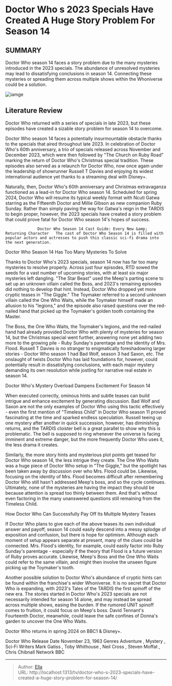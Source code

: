# Doctor Who s 2023 Specials Have Created A Huge Story Problem For Season 14


## SUMMARY 



  Doctor Who season 14 faces a story problem due to the many mysteries introduced in the 2023 specials.   The abundance of unresolved mysteries may lead to dissatisfying conclusions in season 14.   Connecting these mysteries or spreading them across multiple shows within the Whoniverse could be a solution.  

![iamge](https://static1.srcdn.com/wordpress/wp-content/uploads/2024/01/the-meep-ncuti-gatwa-as-the-fifteenth-doctor-and-anita-dobson-as-mrs-flood-in-doctor-who.jpg)

## Literature Review
Doctor Who returned with a series of specials in late 2023, but these episodes have created a sizable story problem for season 14 to overcome.




Doctor Who season 14 faces a potentially insurmountable obstacle thanks to the specials that aired throughout late 2023. In celebration of Doctor Who&#39;s 60th anniversary, a trio of specials released across November and December 2023, which were then followed by &#34;The Church on Ruby Road&#34; marking the return of Doctor Who&#39;s Christmas special tradition. These episodes also served as a relaunch for Doctor Who, now once again under the leadership of showrunner Russell T Davies and enjoying its widest international audience yet thanks to a streaming deal with Disney&#43;.




Naturally, then, Doctor Who&#39;s 60th anniversary and Christmas extravaganza functioned as a lead-in for Doctor Who season 14. Scheduled for spring 2024, Doctor Who will resume its typical weekly format with Ncuti Gatwa starring as the Fifteenth Doctor and Millie Gibson as new companion Ruby Sunday. Rather than simply paving the way for Gatwa&#39;s reign in the TARDIS to begin proper, however, the 2023 specials have created a story problem that could prove fatal for Doctor Who season 14&#39;s hopes of success.

                  Doctor Who Season 14 Cast Guide: Every New &amp; Returning Character   The cast of Doctor Who Season 14 is filled with popular actors and actresses to push this classic sci-fi drama into the next generation.    


 Doctor Who Season 14 Has Too Many Mysteries To Solve 
         

Thanks to Doctor Who&#39;s 2023 specials, season 14 now has far too many mysteries to resolve properly. Across just four episodes, RTD sowed the seeds for a vast number of upcoming stories, with at least six major mysteries left dangling. &#34;The Star Beast&#34; used the Meep&#39;s parting scene to set up an unknown villain called the Boss, and 2023&#39;s remaining episodes did nothing to develop that hint. Instead, Doctor Who dropped yet more cryptic teases in &#34;The Giggle.&#34; The Toymaker referred to a second unknown villain called the One Who Waits, while the Toymaker himself made an allusion to his &#34;legions,&#34; and the episode also raised questions over the red-nailed hand that picked up the Toymaker&#39;s golden tooth containing the Master.




The Boss, the One Who Waits, the Toymaker&#39;s legions, and the red-nailed hand had already provided Doctor Who with plenty of mysteries for season 14, but the Christmas special went further, answering none yet adding two more to the growing pile - Ruby Sunday&#39;s parentage and the identity of Mrs. Flood. Russell T Davies is no stranger to enigmatically foreshadowing larger stories - Doctor Who season 1 had Bad Wolf, season 3 had Saxon, etc. The onslaught of twists Doctor Who has laid foundations for, however, could potentially result in dissatisfying conclusions, with each major mystery demanding its own resolution while jostling for narrative real estate in season 14.



 Doctor Who&#39;s Mystery Overload Dampens Excitement For Season 14 
          

When executed correctly, ominous hints and subtle teases can build intrigue and enhance excitement by generating discussion. Bad Wolf and Saxon are not the only examples of Doctor Who using this tactic effectively - even the first mention of &#34;Timeless Child&#34; in Doctor Who season 11 proved fascinating at the time and sparked endless speculation. Russell teeing up one mystery after another in quick succession, however, has diminishing returns, and the TARDIS cloister bell is a great parallel to show why this is problematic. The bell is supposed to ring whenever the universe is facing imminent and extreme danger, but the more frequently Doctor Who uses it, the less drama it creates.




Similarly, the more story hints and mysterious plot points get teased for Doctor Who season 14, the less intrigue they create. The One Who Waits was a huge piece of Doctor Who setup in &#34;The Giggle,&#34; but the spotlight has been taken away by discussion over who Mrs. Flood could be. Likewise, focusing on the identity of Mrs. Flood becomes difficult after remembering Doctor Who still hasn&#39;t addressed Meep&#39;s boss, and so the cycle continues. Ultimately, none of the mysteries are having the impact they should be because attention is spread too thinly between them. And that&#39;s without even factoring in the many unanswered questions still remaining from the Timeless Child.



 How Doctor Who Can Successfully Pay Off Its Multiple Mystery Teases 
          

If Doctor Who plans to give each of the above teases its own individual answer and payoff, season 14 could easily descend into a messy splodge of exposition and confusion, but there is hope for optimism. Although each moment of setup appears separate at present, many of the clues could be connected. Mrs. Flood&#39;s identity, for example, could easily factor into Ruby Sunday&#39;s parentage - especially if the theory that Flood is a future version of Ruby proves accurate. Likewise, Meep&#39;s Boss and the One Who Waits could refer to the same villain, and might then involve the unseen figure picking up the Toymaker&#39;s tooth.




Another possible solution to Doctor Who&#39;s abundance of cryptic hints can be found within the franchise&#39;s wider Whoniverse. It is no secret that Doctor Who is expanding, with 2023&#39;s Tales of the TARDIS the first spinoff of the new era. The stories started in Doctor Who&#39;s 2023 specials are not necessarily intended for season 14 alone, and may instead be spread across multiple shows, easing the burden. If the rumored UNIT spinoff comes to fruition, it could focus on Meep&#39;s boss. David Tennant&#39;s Fourteenth Doctor, meanwhile, could leave the safe confines of Donna&#39;s garden to uncover the One Who Waits.



Doctor Who returns in spring 2024 on BBC1 &amp; Disney&#43;.




  Doctor Who   Release Date   November 23, 1963    Genres   Adventure , Mystery ,  Sci-Fi    Writers   Mark Gatiss , Toby Whithouse , Neil Cross , Steven Moffat , Chris Chibnall    Network   BBC       




 



---

> Author: [Ella](https://instagram.hk.cn/)  
> URL: http://localhost:1313/tv/doctor-who-s-2023-specials-have-created-a-huge-story-problem-for-season-14/  

